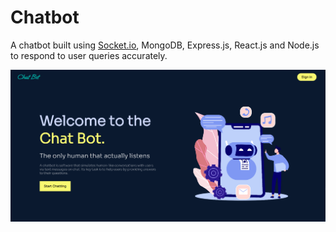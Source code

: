 # Chatbot

A chatbot built using [Socket.io](https://socket.io/ "Socket.io"), MongoDB, Express.js, React.js and Node.js to respond to user queries accurately.

![](images/landing_page.PNG)
